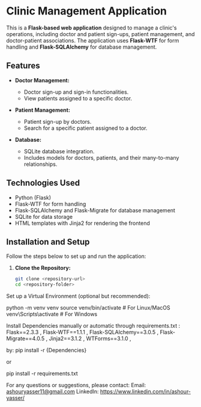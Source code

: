 # Clinic Management Application

This is a **Flask-based web application** designed to manage a clinic's operations, including doctor and patient sign-ups, patient management, and doctor-patient associations. 
The application uses **Flask-WTF** for form handling and **Flask-SQLAlchemy** for database management.

## Features

- **Doctor Management:**
  - Doctor sign-up and sign-in functionalities.
  - View patients assigned to a specific doctor.
  
- **Patient Management:**
  - Patient sign-up by doctors.
  - Search for a specific patient assigned to a doctor.
  
- **Database:**
  - SQLite database integration.
  - Includes models for doctors, patients, and their many-to-many relationships.

## Technologies Used

- Python (Flask)
- Flask-WTF for form handling
- Flask-SQLAlchemy and Flask-Migrate for database management
- SQLite for data storage
- HTML templates with Jinja2 for rendering the frontend

## Installation and Setup

Follow the steps below to set up and run the application:

1. **Clone the Repository:**
   ```bash
   git clone <repository-url>
   cd <repository-folder>
Set up a Virtual Environment (optional but recommended):

python -m venv venv
source venv/bin/activate  # For Linux/MacOS
venv\Scripts\activate     # For Windows

Install Dependencies manually or automatic through requirements.txt :
Flask==2.3.3 ,
Flask-WTF==1.1.1 ,
Flask-SQLAlchemy==3.0.5 ,
Flask-Migrate==4.0.5 ,
Jinja2==3.1.2 ,
WTForms==3.1.0 ,

by:
pip install -r {Dependencies}

or 

pip install -r requirements.txt



For any questions or suggestions, please contact:
Email: ashouryasser11@gmail.com
LinkedIn: https://www.linkedin.com/in/ashour-yasser/


